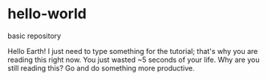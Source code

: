 # hello-world
basic repository

Hello Earth!
I just need to type something for the tutorial; that's why you are reading this right now. You just wasted ~5 seconds of your life. Why are you still reading this? Go and do something more productive.
